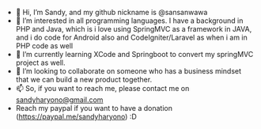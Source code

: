 - 👋 Hi, I’m Sandy, and my github nickname is @sansanwawa
- 👀 I’m interested in all programming languages. I have a background in PHP and Java, which is i love using SpringMVC as a framework in JAVA, and i do code for Android also and CodeIgniter/Laravel as when i am in PHP code as well
- 🌱 I’m currently learning XCode and Springboot to convert my springMVC project as well.
- 💞️ I’m looking to collaborate on someone who has a business mindset that we can build a new product together.
- 📫 So, if you want to reach me, please contact me on sandyharyono@gmail.com
- Reach my paypal if you want to have a donation (https://paypal.me/sandyharyono) :D

<!---
sansanwawa/sansanwawa is a ✨ special ✨ repository because its `README.md` (this file) appears on your GitHub profile.
You can click the Preview link to take a look at your changes.
--->
